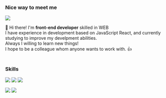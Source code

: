 ### Nice way to meet me
<p>
<a href="mailto:z1hoon715@gmail.com" target="_blank"><img src="https://img.shields.io/badge/z1hoon715@gmail.com-EA4335?style=flat-square&logo=Gmail&logoColor=white"/></a>
</p>

<p>
  👋 Hi there! I'm <b>front-end developer</b> skilled in WEB<br/>
  I have experience in development based on JavaScript React, and currently studying to improve my develpment abilities.<br/>
   Always I willing to learn new things!<br/>
  I hope to be a colleague whom anyone wants to work with. 👍<br/><br/>
</p>

### Skills
<p>
  <img src="https://img.shields.io/badge/React-61DAFB?style=flat-square&logo=React&logoColor=black"/>
  <img src="https://img.shields.io/badge/TypeScript-3178C6?style=flat-square&logo=TypeScript&logoColor=white"/>
  <img src="https://img.shields.io/badge/Next.js-000000?style=flat-square&logo=Next.js&logoColor=white"/>
</p>

<p>
  <img src="https://img.shields.io/badge/styled components-DB7093?style=flat-square&logo=styled components&logoColor=white"/> 
  <img src="https://img.shields.io/badge/Tailwind CSS-06B6D4?style=flat-square&logo=Tailwind CSS&logoColor=white"/>
</p>
